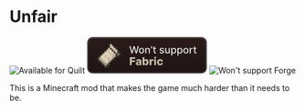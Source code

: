 # Unfair
![Available for Quilt](https://raw.githubusercontent.com/intergrav/devins-badges/v3/assets/cozy/supported/quilt_64h.png)
![Won't support Fabric](https://raw.githubusercontent.com/intergrav/devins-badges/v3/assets/cozy/unsupported/fabric_64h.png)
![Won't support Forge](https://raw.githubusercontent.com/intergrav/devins-badges/v3/assets/cozy/unsupported/forge_64h.png)

This is a Minecraft mod that makes the game much harder than it needs to be.
